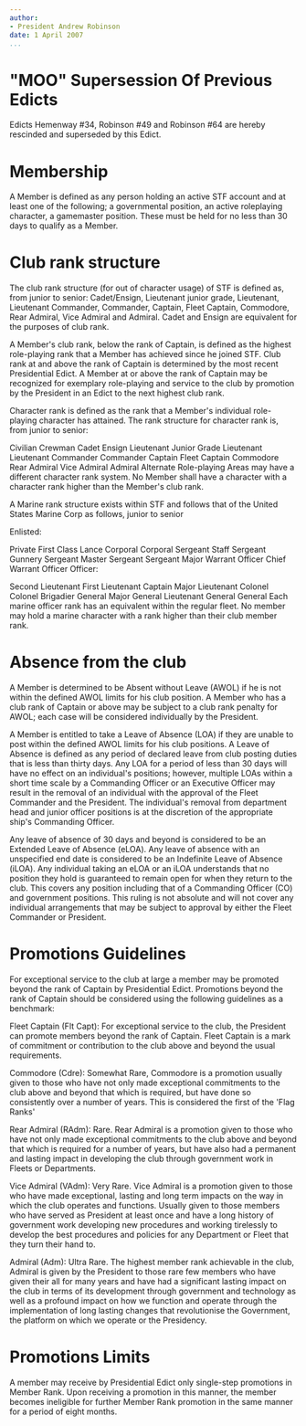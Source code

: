 ```yaml
---
author:
- President Andrew Robinson
date: 1 April 2007
...
```


"MOO"
Supersession Of Previous Edicts
===============================

Edicts Hemenway \#34, Robinson \#49 and Robinson \#64 are hereby
rescinded and superseded by this Edict.

Membership
==========

A Member is defined as any person holding an active STF account and at
least one of the following; a governmental position, an active
roleplaying character, a gamemaster position. These must be held for no
less than 30 days to qualify as a Member.

Club rank structure
===================

The club rank structure (for out of character usage) of STF is defined
as, from junior to senior: Cadet/Ensign, Lieutenant junior grade,
Lieutenant, Lieutenant Commander, Commander, Captain, Fleet Captain,
Commodore, Rear Admiral, Vice Admiral and Admiral. Cadet and Ensign are
equivalent for the purposes of club rank.

A Member's club rank, below the rank of Captain, is defined as the
highest role-playing rank that a Member has achieved since he joined
STF. Club rank at and above the rank of Captain is determined by the
most recent Presidential Edict. A Member at or above the rank of Captain
may be recognized for exemplary role-playing and service to the club by
promotion by the President in an Edict to the next highest club rank.

Character rank is defined as the rank that a Member's individual
role-playing character has attained. The rank structure for character
rank is, from junior to senior:

Civilian
Crewman
Cadet
Ensign
Lieutenant Junior Grade
Lieutenant
Lieutenant Commander
Commander
Captain
Fleet Captain
Commodore
Rear Admiral
Vice Admiral
Admiral
Alternate Role-playing Areas may have a different character rank system.
No Member shall have a character with a character rank higher than the
Member's club rank.

A Marine rank structure exists within STF and follows that of the United
States Marine Corp as follows, junior to senior

Enlisted:

Private First Class
Lance Corporal
Corporal
Sergeant
Staff Sergeant
Gunnery Sergeant
Master Sergeant
Sergeant Major
Warrant Officer
Chief Warrant Officer
Officer:

Second Lieutenant
First Lieutenant
Captain
Major
Lieutenant Colonel
Colonel
Brigadier General
Major General
Lieutenant General
General
Each marine officer rank has an equivalent within the regular fleet. No
member may hold a marine character with a rank higher than their club
member rank.

Absence from the club
=====================

A Member is determined to be Absent without Leave (AWOL) if he is not
within the defined AWOL limits for his club position. A Member who has a
club rank of Captain or above may be subject to a club rank penalty for
AWOL; each case will be considered individually by the President.

A Member is entitled to take a Leave of Absence (LOA) if they are unable
to post within the defined AWOL limits for his club positions. A Leave
of Absence is defined as any period of declared leave from club posting
duties that is less than thirty days. Any LOA for a period of less than
30 days will have no effect on an individual's positions; however,
multiple LOAs within a short time scale by a Commanding Officer or an
Executive Officer may result in the removal of an individual with the
approval of the Fleet Commander and the President. The individual's
removal from department head and junior officer positions is at the
discretion of the appropriate ship's Commanding Officer.

Any leave of absence of 30 days and beyond is considered to be an
Extended Leave of Absence (eLOA). Any leave of absence with an
unspecified end date is considered to be an Indefinite Leave of Absence
(iLOA). Any individual taking an eLOA or an iLOA understands that no
position they hold is guaranteed to remain open for when they return to
the club. This covers any position including that of a Commanding
Officer (CO) and government positions. This ruling is not absolute and
will not cover any individual arrangements that may be subject to
approval by either the Fleet Commander or President.

Promotions Guidelines
=====================

For exceptional service to the club at large a member may be promoted
beyond the rank of Captain by Presidential Edict. Promotions beyond the
rank of Captain should be considered using the following guidelines as a
benchmark:

Fleet Captain (Flt Capt): For exceptional service to the club, the
President can promote members beyond the rank of Captain. Fleet Captain
is a mark of commitment or contribution to the club above and beyond the
usual requirements.

Commodore (Cdre): Somewhat Rare, Commodore is a promotion usually given
to those who have not only made exceptional commitments to the club
above and beyond that which is required, but have done so consistently
over a number of years. This is considered the first of the 'Flag Ranks'

Rear Admiral (RAdm): Rare. Rear Admiral is a promotion given to those
who have not only made exceptional commitments to the club above and
beyond that which is required for a number of years, but have also had a
permanent and lasting impact in developing the club through government
work in Fleets or Departments.

Vice Admiral (VAdm): Very Rare. Vice Admiral is a promotion given to
those who have made exceptional, lasting and long term impacts on the
way in which the club operates and functions. Usually given to those
members who have served as President at least once and have a long
history of government work developing new procedures and working
tirelessly to develop the best procedures and policies for any
Department or Fleet that they turn their hand to.

Admiral (Adm): Ultra Rare. The highest member rank achievable in the
club, Admiral is given by the President to those rare few members who
have given their all for many years and have had a significant lasting
impact on the club in terms of its development through government and
technology as well as a profound impact on how we function and operate
through the implementation of long lasting changes that revolutionise
the Government, the platform on which we operate or the Presidency.

Promotions Limits
=================

A member may receive by Presidential Edict only single-step promotions
in Member Rank. Upon receiving a promotion in this manner, the member
becomes ineligible for further Member Rank promotion in the same manner
for a period of eight months.
